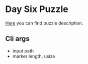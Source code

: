 # Day Six Puzzle

[Here](https://adventofcode.com/2022/day/6) you can find puzzle description.

## Cli args
* input path
* marker length, usize